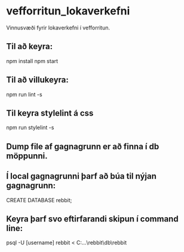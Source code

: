 # vefforritun_lokaverkefni
Vinnusvæði fyrir lokaverkefni í vefforritun.

## Til að keyra:
npm install
npm start

## Til að villukeyra:
npm run lint -s

## Til keyra stylelint á css
npm run stylelint -s

## Dump file af gagnagrunn er að finna í db möppunni.
## Í local gagnagrunni þarf að búa til nýjan gagnagrunn:
CREATE DATABASE rebbit;

## Keyra þarf svo eftirfarandi skipun í command line:
psql -U [username] rebbit < C:\...\rebbit\db\rebbit